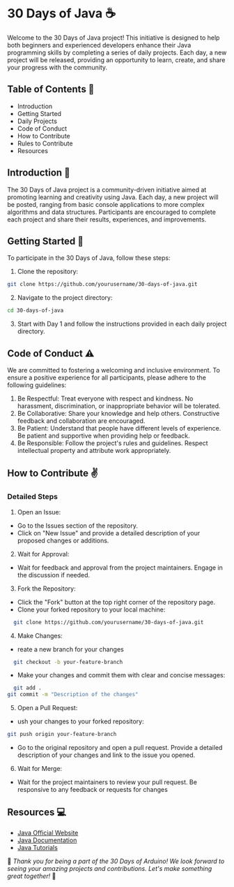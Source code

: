 
# **30 Days of Java** ☕
Welcome to the 30 Days of Java project! This initiative is designed to help both beginners and experienced developers enhance their Java programming skills by completing a series of daily projects. Each day, a new project will be released, providing an opportunity to learn, create, and share your progress with the community.

## Table of Contents 🔢

- Introduction
- Getting Started
- Daily Projects
- Code of Conduct
- How to Contribute
-  Rules to Contribute
- Resources


## Introduction 🚀 
The 30 Days of Java project is a community-driven initiative aimed at promoting learning and creativity using Java. Each day, a new project will be posted, ranging from basic console applications to more complex algorithms and data structures. Participants are encouraged to complete each project and share their results, experiences, and improvements.

## Getting Started 🌟

To participate in the 30 Days of Java, follow these steps:
1. Clone the repository:
```bash
git clone https://github.com/yourusername/30-days-of-java.git


```
2. Navigate to the project directory:
```bash
cd 30-days-of-java

```
3. Start with Day 1 and follow the instructions provided in each daily project directory.

## Code of Conduct ⚠️
We are committed to fostering a welcoming and inclusive environment. To ensure a positive experience for all participants, please adhere to the following guidelines:

1.  Be Respectful: Treat everyone with respect and kindness. No harassment, discrimination, or inappropriate behavior will be tolerated.
2.  Be Collaborative: Share your knowledge and help others. Constructive feedback and collaboration are encouraged.
3.  Be Patient: Understand that people have different levels of experience. Be patient and supportive when providing help or feedback.
4.  Be Responsible: Follow the project's rules and guidelines. Respect intellectual property and attribute work appropriately.

## How to Contribute ✌️
### Detailed Steps

1. Open an Issue:

- Go to the Issues section of the repository.
- Click on "New Issue" and provide a detailed description of your proposed changes or additions.

2. Wait for Approval:

- Wait for feedback and approval from the project maintainers. Engage in the discussion if needed.

3. Fork the Repository:

- Click the "Fork" button at the top right corner of the repository page.
- Clone your forked repository to your local machine:
```bash
  git clone https://github.com/yourusername/30-days-of-java.git

```
4. Make Changes:
- reate a new branch for your changes
```bash
  git checkout -b your-feature-branch

```
- Make your changes and commit them with clear and concise messages:
```bash
  git add .
git commit -m "Description of the changes"

```
5. Open a Pull Request:
- ush your changes to your forked repository:
```bash
git push origin your-feature-branch

```
- Go to the original repository and open a pull request. Provide a detailed description of your changes and link to the issue you opened.

6. Wait for Merge:
- Wait for the project maintainers to review your pull request. Be responsive to any feedback or requests for changes

## Resources 💻

- [Java Official Website](https://docs.oracle.com/en/java/)
- [Java Documentation](https://docs.oracle.com/en/java/)
- [Java Tutorials ](https://docs.oracle.com/en/java/)


 💫 *Thank you for being a part of the 30 Days of Arduino! We look forward to seeing your amazing projects and contributions. Let's make something great together!* 🌟
